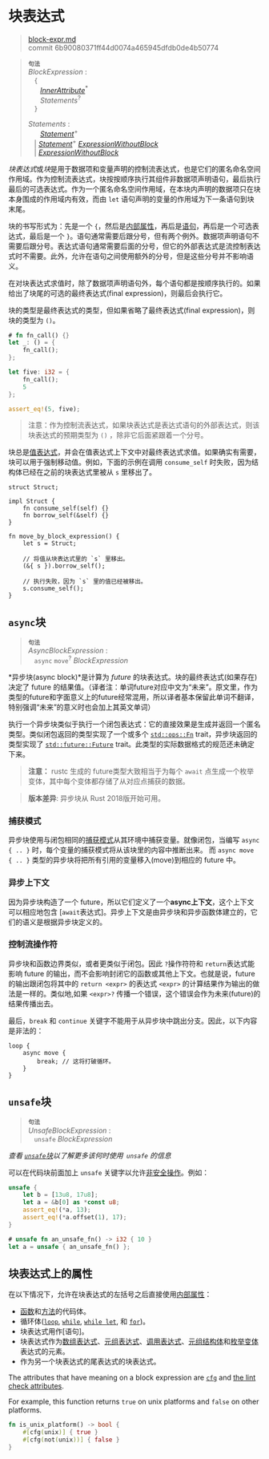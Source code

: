 # 块表达式

>[block-expr.md](https://github.com/rust-lang/reference/blob/master/src/expressions/block-expr.md)\
>commit 6b90080371ff44d0074a465945dfdb0de4b50774

> **<sup>句法</sup>**\
> _BlockExpression_ :\
> &nbsp;&nbsp; `{`\
> &nbsp;&nbsp; &nbsp;&nbsp; [_InnerAttribute_]<sup>\*</sup>\
> &nbsp;&nbsp; &nbsp;&nbsp; _Statements_<sup>?</sup>\
> &nbsp;&nbsp; `}`
>
> _Statements_ :\
> &nbsp;&nbsp; &nbsp;&nbsp; [_Statement_]<sup>\+</sup>\
> &nbsp;&nbsp; | [_Statement_]<sup>\+</sup> [_ExpressionWithoutBlock_]\
> &nbsp;&nbsp; | [_ExpressionWithoutBlock_]

*块表达式*或*块*是用于数据项和变量声明的控制流表达式，也是它们的匿名命名空间作用域。作为控制流表达式，块按按顺序执行其组件非数据项声明语句，最后执行最后的可选表达式。作为一个匿名命名空间作用域，在本块内声明的数据项只在块本身围成的作用域内有效，而由 `let` 语句声明的变量的作用域为下一条语句到块末尾。

块的书写形式为：先是一个 `{`，然后是[内部属性][inner attributes]，再后是[语句][statements]，再后是一个可选表达式，最后是一个 `}`。语句通常需要后跟分号，但有两个例外。数据项声明语句不需要后跟分号。表达式语句通常需要后面的分号，但它的外部表达式是流控制表达式时不需要。此外，允许在语句之间使用额外的分号，但是这些分号并不影响语义。

在对块表达式求值时，除了数据项声明语句外，每个语句都是按顺序执行的。如果给出了块尾的可选的最终表达式(final expression)，则最后会执行它。

块的类型是最终表达式的类型，但如果省略了最终表达式(final expression)，则块的类型为 `()`。

```rust
# fn fn_call() {}
let _: () = {
    fn_call();
};

let five: i32 = {
    fn_call();
    5
};

assert_eq!(5, five);
```

> 注意：作为控制流表达式，如果块表达式是表达式语句的外部表达式，则该块表达式的预期类型为 `()` ，除非它后面紧跟着一个分号。

块总是[值表达式][value expressions]，并会在值表达式上下文中对最终表达式求值。如果确实有需要，块可以用于强制移动值。例如，下面的示例在调用 `consume_self` 时失败，因为结构体已经在之前的块表达式里被从 `s` 里移出了。

```rust,compile_fail
struct Struct;

impl Struct {
    fn consume_self(self) {}
    fn borrow_self(&self) {}
}

fn move_by_block_expression() {
    let s = Struct;

    // 将值从块表达式里的 `s` 里移出。
    (&{ s }).borrow_self();

    // 执行失败，因为 `s` 里的值已经被移出。
    s.consume_self();
}
```

## `async`块

> **<sup>句法</sup>**\
> _AsyncBlockExpression_ :\
> &nbsp;&nbsp; `async` `move`<sup>?</sup> _BlockExpression_

*异步块(async block)*是计算为 *future* 的块表达式。块的最终表达式(如果存在)决定了 future 的结果值。（译者注：单词future对应中文为“未来”。原文里，作为类型的future和字面意义上的future经常混用，所以译者基本保留此单词不翻译，特别强调“未来”的意义时也会加上其英文单词）

执行一个异步块类似于执行一个闭包表达式：它的直接效果是生成并返回一个匿名类型。类似闭包返回的类型实现了一个或多个 [`std::ops::Fn`] trait，异步块返回的类型实现了 [`std::future::Future`] trait。此类型的实际数据格式的规范还未确定下来。

> **注意：** rustc 生成的 future类型大致相当于为每个 `await` 点生成一个枚举变体，其中每个变体都存储了从对应点捕获的数据。

> **版本差异**: 异步块从 Rust 2018版开始可用。

[`std::ops::Fn`]: https://doc.rust-lang.org/std/ops/trait.Fn.html
[`std::future::Future`]: https://doc.rust-lang.org/std/future/trait.Future.html

### 捕获模式

异步块使用与闭包相同的[捕获模式]从其环境中捕获变量。就像闭包，当编写 `async { .. }` 时，每个变量的捕获模式将从该块里的内容中推断出来。
而 `async move { .. }` 类型的异步块将把所有引用的变量移入(move)到相应的 future 中。

[捕获模式]: ../types/closure.md#capture-modes

### 异步上下文

因为异步块构造了一个 future，所以它们定义了一个**async上下文**，这个上下文可以相应地包含 [`await`表达式]。异步上下文是由异步块和异步函数体建立的，它们的语义是根据异步块定义的。
<!-- Because async blocks construct a future, they define an **async context** which can in turn contain [`await` expressions].  Async contexts are established by async blocks as well as the bodies of async functions, whose semantics are defined in terms of async blocks. TobeModify-->

[`await` expressions]: await-expr.md

### 控制流操作符

异步块和函数边界类似，或者更类似于闭包。因此 `?`操作符符和 `return`表达式能影响 future 的输出，而不会影响封闭它的函数或其他上下文。也就是说，future 的输出跟闭包将其中的 `return <expr>` 的表达式 `<expr>` 的计算结果作为输出的做法是一样的。类似地,如果 `<expr>?` 传播一个错误，这个错误会作为未来(future)的结果传播出去。

最后，`break` 和 `continue` 关键字不能用于从异步块中跳出分支。因此，以下内容是非法的：

```rust,edition2018,compile_fail
loop {
    async move {
        break; // 这将打破循环。
    }
}
```

## `unsafe`块

> **<sup>句法</sup>**\
> _UnsafeBlockExpression_ :\
> &nbsp;&nbsp; `unsafe` _BlockExpression_

_查看 [`unsafe`块](../unsafe-blocks.md)以了解更多该何时使用` unsafe` 的信息_

可以在代码块前面加上 `unsafe` 关键字以允许[非安全操作][unsafe operations]。例如：

```rust
unsafe {
    let b = [13u8, 17u8];
    let a = &b[0] as *const u8;
    assert_eq!(*a, 13);
    assert_eq!(*a.offset(1), 17);
}

# unsafe fn an_unsafe_fn() -> i32 { 10 }
let a = unsafe { an_unsafe_fn() };
```

## 块表达式上的属性

在以下情况下，允许在块表达式的左括号之后直接使用[内部属性][inner attributes]：

* [函数][function]和[方法][method]的代码体。
* 循环体([`loop`], [`while`], [`while let`], 和 [`for`])。
* 块表达式用作[语句]。
* 块表达式作为[数组表达式][array expressions]、[元组表达式][tuple expressions]、[调用表达式][call expressions]、[元组结构体][struct]和[枚举变体][enum variant]表达式的元素。
* 作为另一个块表达式的尾表达式的块表达式。
<!-- 本列表需要和 expressions.md 保持同步 -->

The attributes that have meaning on a block expression are [`cfg`] and [the lint check attributes].

For example, this function returns `true` on unix platforms and `false` on other platforms.

```rust
fn is_unix_platform() -> bool {
    #[cfg(unix)] { true }
    #[cfg(not(unix))] { false }
}
```

[_ExpressionWithoutBlock_]: ../expressions.md
[_InnerAttribute_]: ../attributes.md
[_Statement_]: ../statements.md
[`cfg`]: ../conditional-compilation.md
[`for`]: loop-expr.md#iterator-loops
[`loop`]: loop-expr.md#infinite-loops
[`while let`]: loop-expr.md#predicate-pattern-loops
[`while`]: loop-expr.md#predicate-loops
[array expressions]: array-expr.md
[call expressions]: call-expr.md
[enum variant]: enum-variant-expr.md
[function]: ../items/functions.md
[inner attributes]: ../attributes.md
[method]: ../items/associated-items.md#方法
[statements]: ../statements.md
[struct]: struct-expr.md
[the lint check attributes]: ../attributes/diagnostics.md#lint检查类属性
[tuple expressions]: tuple-expr.md
[unsafe operations]: ../unsafety.md
[value expressions]: ../expressions.md#位置表达式和值表达式
